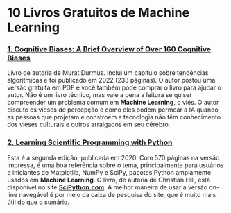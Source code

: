 # 10 Livros Gratuitos de Machine Learning

### [1. Cognitive Biases: A Brief Overview of Over 160 Cognitive Biases](https://leanpub.com/cognitivebiases)

Livro de autoria de Murat Durmus. Inclui um capítulo sobre tendências algorítmicas e foi publicado em 2022 (233 páginas). O autor postou uma versão gratuita em PDF e você também pode comprar o livro para ajudar o autor. Não é um livro técnico, mas vale a pena a leitura se quiser compreender um problema comum em **Machine Learning**, o viés. O autor discute os vieses de percepção e como eles podem permear a IA quando as pessoas que projetam e constroem a tecnologia não têm conhecimento dos vieses culturais e outros arraigados em seu cérebro.

### [2. Learning Scientific Programming with Python](https://scipython.com/book2/)

Esta é a segunda edição, publicada em 2020. Com 570 páginas na versão impressa, é uma boa referência sobre o tema, principalmente para usuários e iniciantes de Matplotlib, NumPy e SciPy, pacotes Python amplamente usados em **Machine Learning**. O livro, de autoria de Christian Hill, está disponível no site **[SciPython.com](http://scipython.com/)**. A melhor maneira de usar a versão on-line navegável é por meio da caixa de pesquisa do site, que é muito mais útil do que o sumário.